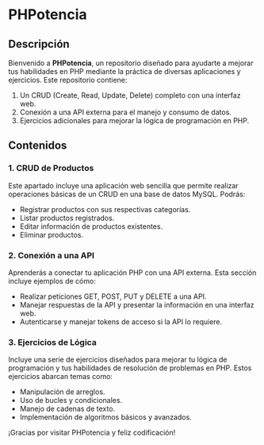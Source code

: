 # PHPotencia

## Descripción

Bienvenido a **PHPotencia**, un repositorio diseñado para ayudarte a mejorar tus habilidades en PHP mediante la práctica de diversas aplicaciones y ejercicios. Este repositorio contiene:

1. Un CRUD (Create, Read, Update, Delete) completo con una interfaz web.
2. Conexión a una API externa para el manejo y consumo de datos.
3. Ejercicios adicionales para mejorar la lógica de programación en PHP.

## Contenidos

### 1. CRUD de Productos

Este apartado incluye una aplicación web sencilla que permite realizar operaciones básicas de un CRUD en una base de datos MySQL. Podrás:

- Registrar productos con sus respectivas categorías.
- Listar productos registrados.
- Editar información de productos existentes.
- Eliminar productos.

### 2. Conexión a una API

Aprenderás a conectar tu aplicación PHP con una API externa. Esta sección incluye ejemplos de cómo:

- Realizar peticiones GET, POST, PUT y DELETE a una API.
- Manejar respuestas de la API y presentar la información en una interfaz web.
- Autenticarse y manejar tokens de acceso si la API lo requiere.

### 3. Ejercicios de Lógica

Incluye una serie de ejercicios diseñados para mejorar tu lógica de programación y tus habilidades de resolución de problemas en PHP. Estos ejercicios abarcan temas como:

- Manipulación de arreglos.
- Uso de bucles y condicionales.
- Manejo de cadenas de texto.
- Implementación de algoritmos básicos y avanzados.

¡Gracias por visitar PHPotencia y feliz codificación!
